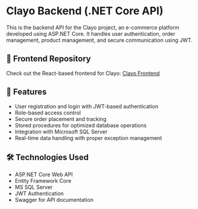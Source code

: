 # Clayo Backend (.NET Core API)

This is the backend API for the Clayo project, an e-commerce platform developed using ASP.NET Core. It handles user authentication, order management, product management, and secure communication using JWT.

## 🔗 Frontend Repository

Check out the React-based frontend for Clayo: [Clayo Frontend](https://github.com/sonishivam1402/Clayo.in)

## 🚀 Features

- User registration and login with JWT-based authentication
- Role-based access control
- Secure order placement and tracking
- Stored procedures for optimized database operations
- Integration with Microsoft SQL Server
- Real-time data handling with proper exception management

## 🛠️ Technologies Used

- ASP.NET Core Web API
- Entity Framework Core
- MS SQL Server
- JWT Authentication
- Swagger for API documentation
